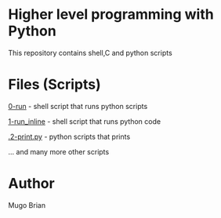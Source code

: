 # Higher level programming with Python
This repository contains shell,C and python scripts
# Files (Scripts)
[0-run](./0-run) - shell script that runs python scripts

[1-run_inline](./1-run_inline) - shell script that runs python code

[.2-print.py](./2-print.py) - python scripts that prints

... and many more other scripts

# Author
Mugo Brian
